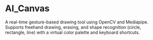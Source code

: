# AI_Canvas
A real-time gesture-based drawing tool using OpenCV and Mediapipe. Supports freehand drawing, erasing, and shape recognition (circle, rectangle, line) with a virtual color palette and keyboard shortcuts.
